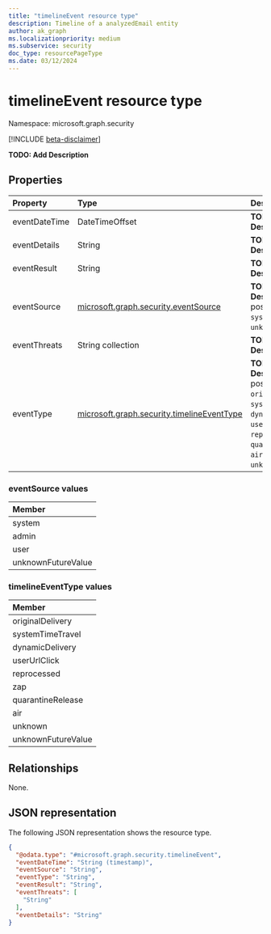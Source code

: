 ```yaml
---
title: "timelineEvent resource type"
description: Timeline of a analyzedEmail entity
author: ak_graph
ms.localizationpriority: medium
ms.subservice: security
doc_type: resourcePageType
ms.date: 03/12/2024
---
```


# timelineEvent resource type

Namespace: microsoft.graph.security

[!INCLUDE [beta-disclaimer](../../includes/beta-disclaimer.md)]

**TODO: Add Description**


## Properties
|Property|Type|Description|
|:---|:---|:---|
|eventDateTime|DateTimeOffset|**TODO: Add Description**|
|eventDetails|String|**TODO: Add Description**|
|eventResult|String|**TODO: Add Description**|
|eventSource|[microsoft.graph.security.eventSource](#eventsource-values)|**TODO: Add Description**.The possible values are: `system`, `admin`, `user`, `unknownFutureValue`.|
|eventThreats|String collection|**TODO: Add Description**|
|eventType|[microsoft.graph.security.timelineEventType](#timelineeventtype-values)|**TODO: Add Description**.The possible values are: `originalDelivery`, `systemTimeTravel`, `dynamicDelivery`, `userUrlClick`, `reprocessed`, `zap`, `quarantineRelease`, `air`, `unknown`, `unknownFutureValue`.|

### eventSource values 

|Member|
|:---|
|system|
|admin|
|user|
|unknownFutureValue|

### timelineEventType values 

|Member|
|:---|
|originalDelivery|
|systemTimeTravel|
|dynamicDelivery|
|userUrlClick|
|reprocessed|
|zap|
|quarantineRelease|
|air|
|unknown|
|unknownFutureValue|

## Relationships
None.

## JSON representation
The following JSON representation shows the resource type.
<!-- {
  "blockType": "resource",
  "@odata.type": "microsoft.graph.security.timelineEvent"
}
-->
``` json
{
  "@odata.type": "#microsoft.graph.security.timelineEvent",
  "eventDateTime": "String (timestamp)",
  "eventSource": "String",
  "eventType": "String",
  "eventResult": "String",
  "eventThreats": [
    "String"
  ],
  "eventDetails": "String"
}
```

